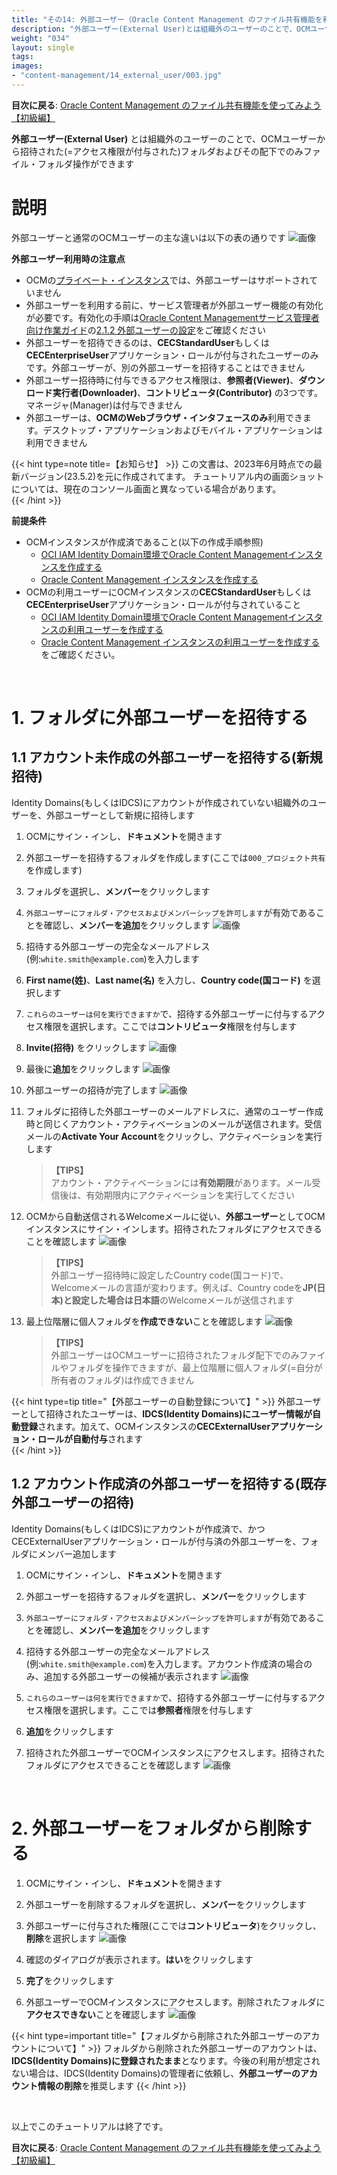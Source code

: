 ```yaml
---
title: "その14: 外部ユーザー（Oracle Content Management のファイル共有機能を利用しよう）"
description: "外部ユーザー(External User)とは組織外のユーザーのことで、OCMユーザーから招待された(アクセス権限が付与された)フォルダ配下でのみコラボレーションができます。ここでは、外部ユーザーをフォルダに招待する方法とその注意点について紹介します"
weight: "034"
layout: single
tags:
images:
- "content-management/14_external_user/003.jpg"
---
```


**目次に戻る**: [Oracle Content Management のファイル共有機能を使ってみよう【初級編】](../using_file_sharing)

**外部ユーザー(External User)** とは組織外のユーザーのことで、OCMユーザーから招待された(=アクセス権限が付与された)フォルダおよびその配下でのみファイル・フォルダ操作ができます

# 説明

外部ユーザーと通常のOCMユーザーの主な違いは以下の表の通りです
![画像](001.jpg)

**外部ユーザー利用時の注意点**
- OCMの[プライベート・インスタンス](https://docs.oracle.com/en/cloud/paas/content-cloud/administer/create-private-instance-using-fastconnect.html#GUID-0A7538DD-E5EB-465B-8E44-93803C566DAF)では、外部ユーザーはサポートされていません
- 外部ユーザーを利用する前に、サービス管理者が外部ユーザー機能の有効化が必要です。有効化の手順は[Oracle Content Managementサービス管理者向け作業ガイド](../ocm_admin_guide)の[2.1.2 外部ユーザーの設定](../ocm_admin_guide/#212-外部ユーザーの設定)をご確認ください
- 外部ユーザーを招待できるのは、**CECStandardUser**もしくは**CECEnterpriseUser**アプリケーション・ロールが付与されたユーザーのみです。外部ユーザーが、別の外部ユーザーを招待することはできません
- 外部ユーザー招待時に付与できるアクセス権限は、**参照者(Viewer)**、**ダウンロード実行者(Downloader)**、**コントリビュータ(Contributor)** の3つです。マネージャ(Manager)は付与できません
- 外部ユーザーは、**OCMのWebブラウザ・インタフェースのみ**利用できます。デスクトップ・アプリケーションおよびモバイル・アプリケーションは利用できません

{{< hint type=note title=【お知らせ】 >}}
この文書は、2023年6月時点での最新バージョン(23.5.2)を元に作成されてます。   チュートリアル内の画面ショットについては、現在のコンソール画面と異なっている場合があります。   
{{< /hint >}}

**前提条件**
- OCMインスタンスが作成済であること(以下の作成手順参照)
    - [OCI IAM Identity Domain環境でOracle Content Managementインスタンスを作成する](../create_ocm_instance_IdentityDomain)
    - [Oracle Content Management インスタンスを作成する](../create_oce_instance)
- OCMの利用ユーザーにOCMインスタンスの**CECStandardUser**もしくは**CECEnterpriseUser**アプリケーション・ロールが付与されていること
    - [OCI IAM Identity Domain環境でOracle Content Managementインスタンスの利用ユーザーを作成する](../create_identitydomain_group_user)
    - [Oracle Content Management インスタンスの利用ユーザーを作成する](../create_idcs_group_user)をご確認ください。


<br>

# 1. フォルダに外部ユーザーを招待する

## 1.1 アカウント未作成の外部ユーザーを招待する(新規招待)

Identity Domains(もしくはIDCS)にアカウントが作成されていない組織外のユーザーを、外部ユーザーとして新規に招待します

1. OCMにサイン・インし、**ドキュメント**を開きます

1. 外部ユーザーを招待するフォルダを作成します(ここでは`000_プロジェクト共有`を作成します)

1. フォルダを選択し、**メンバー**をクリックします

1. `外部ユーザーにフォルダ・アクセスおよびメンバーシップを許可します`が有効であることを確認し、**メンバーを追加**をクリックします
    ![画像](002.jpg)

1. 招待する外部ユーザーの完全なメールアドレス(例:`white.smith@example.com`)を入力します

1. **First name(姓)**、**Last name(名)** を入力し、**Country code(国コード)** を選択します

1. `これらのユーザーは何を実行できますか`で、招待する外部ユーザーに付与するアクセス権限を選択します。ここでは**コントリビュータ**権限を付与します

1. **Invite(招待)** をクリックします
    ![画像](003.jpg)

1. 最後に**追加**をクリックします
    ![画像](004.jpg)

1. 外部ユーザーの招待が完了します
    ![画像](005.jpg)

1. フォルダに招待した外部ユーザーのメールアドレスに、通常のユーザー作成時と同じくアカウント・アクティベーションのメールが送信されます。受信メールの**Activate Your Account**をクリックし、アクティベーションを実行します

    > **【TIPS】**  
    > アカウント・アクティベーションには**有効期限**があります。メール受信後は、有効期限内にアクティベーションを実行してください

1. OCMから自動送信されるWelcomeメールに従い、**外部ユーザー**としてOCMインスタンスにサイン・インします。招待されたフォルダにアクセスできることを確認します
    ![画像](006.jpg)
    
    > **【TIPS】**  
    > 外部ユーザー招待時に設定したCountry code(国コード)で、Welcomeメールの言語が変わります。例えば、Country codeを**JP(日本)**と設定した場合は**日本語**のWelcomeメールが送信されます

1. 最上位階層に個人フォルダを**作成できない**ことを確認します
    ![画像](007.jpg)

    > **【TIPS】**  
    > 外部ユーザーはOCMユーザーに招待されたフォルダ配下でのみファイルやフォルダを操作できますが、最上位階層に個人フォルダ(=自分が所有者のフォルダ)は作成できません

{{< hint type=tip title="【外部ユーザーの自動登録について】" >}}
外部ユーザーとして招待されたユーザーは、**IDCS(Identity Domains)にユーザー情報が自動登録**されます。加えて、OCMインスタンスの**CECExternalUserアプリケーション・ロールが自動付与**されます  
{{< /hint >}}

## 1.2 アカウント作成済の外部ユーザーを招待する(既存外部ユーザーの招待)

Identity Domains(もしくはIDCS)にアカウントが作成済で、かつCECExternalUserアプリケーション・ロールが付与済の外部ユーザーを、フォルダにメンバー追加します

1. OCMにサイン・インし、**ドキュメント**を開きます

1. 外部ユーザーを招待するフォルダを選択し、**メンバー**をクリックします

1. `外部ユーザーにフォルダ・アクセスおよびメンバーシップを許可します`が有効であることを確認し、**メンバーを追加**をクリックします

1. 招待する外部ユーザーの完全なメールアドレス(例:`white.smith@example.com`)を入力します。アカウント作成済の場合のみ、追加する外部ユーザーの候補が表示されます
   ![画像](008.jpg)

1. `これらのユーザーは何を実行できますか`で、招待する外部ユーザーに付与するアクセス権限を選択します。ここでは**参照者**権限を付与します

1. **追加**をクリックします

1. 招待された外部ユーザーでOCMインスタンスにアクセスします。招待されたフォルダにアクセスできることを確認します
   ![画像](009.jpg)


<br />

# 2. 外部ユーザーをフォルダから削除する

1. OCMにサイン・インし、**ドキュメント**を開きます

1. 外部ユーザーを削除するフォルダを選択し、**メンバー**をクリックします

1. 外部ユーザーに付与された権限(ここでは**コントリビュータ**)をクリックし、**削除**を選択します
   ![画像](010.jpg)

1. 確認のダイアログが表示されます。**はい**をクリックします

1. **完了**をクリックします

1. 外部ユーザーでOCMインスタンスにアクセスします。削除されたフォルダに**アクセスできない**ことを確認します
   ![画像](011.jpg)

{{< hint type=important title="【フォルダから削除された外部ユーザーのアカウントについて】" >}}
フォルダから削除された外部ユーザーのアカウントは、**IDCS(Identity Domains)に登録されたまま**となります。今後の利用が想定されない場合は、IDCS(Identity Domains)の管理者に依頼し、**外部ユーザーのアカウント情報の削除**を推奨します 
{{< /hint >}}



<br>

以上でこのチュートリアルは終了です。

**目次に戻る**: [Oracle Content Management のファイル共有機能を使ってみよう【初級編】](../using_file_sharing)
